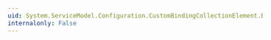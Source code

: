 ```yaml
---
uid: System.ServiceModel.Configuration.CustomBindingCollectionElement.BindingType
internalonly: False
---
```

